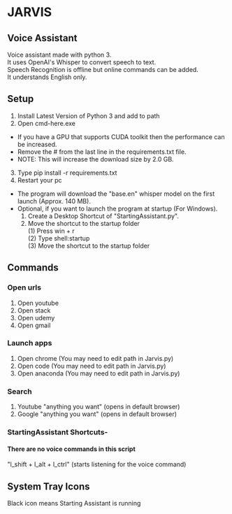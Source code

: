 # JARVIS

## Voice Assistant

Voice assistant made with python 3.  
It uses OpenAI's Whisper to convert speech to text.  
Speech Recognition is offline but online commands can be added.  
It understands English only.

## Setup

1. Install Latest Version of Python 3 and add to path
2. Open cmd-here.exe

- If you have a GPU that supports CUDA toolkit then the performance can be increased.
- Remove the # from the last line in the requirements.txt file.
- NOTE: This will increase the download size by 2.0 GB.

3. Type pip install -r requirements.txt
4. Restart your pc

- The program will download the "base.en" whisper model on the first launch (Approx. 140 MB).
- Optional, if you want to launch the program at startup (For Windows).
  1. Create a Desktop Shortcut of "StartingAssistant.py".
  2. Move the shortcut to the startup folder  
     (1) Press win + r  
     (2) Type shell:startup  
     (3) Move the shortcut to the startup folder

## Commands

### Open urls

1. Open youtube
2. Open stack
3. Open udemy
4. Open gmail

### Launch apps

1. Open chrome (You may need to edit path in Jarvis.py)
2. Open code (You may need to edit path in Jarvis.py)
3. Open anaconda (You may need to edit path in Jarvis.py)

### Search

1. Youtube "anything you want" (opens in default browser)
2. Google "anything you want" (opens in default browser)

### StartingAssistant Shortcuts-

#### There are no voice commands in this script

"l_shift + l_alt + l_ctrl" (starts listening for the voice command)

## System Tray Icons

Black icon means Starting Assistant is running
